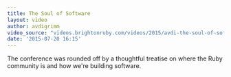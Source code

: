 ```yaml
---
title: The Soul of Software
layout: video
author: avdigrimm
video_source: "videos.brightonruby.com/videos/2015/avdi-the-soul-of-software.mp4"
date: '2015-07-20 16:15'
---
```


The conference was rounded off by a thoughtful treatise on where the Ruby community is and how we're building software.

